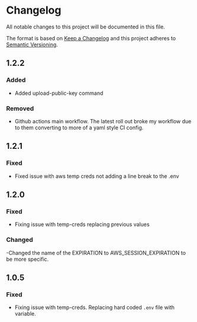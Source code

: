 # Changelog
All notable changes to this project will be documented in this file.

The format is based on [Keep a Changelog](http://keepachangelog.com/en/1.0.0/)
and this project adheres to [Semantic Versioning](http://semver.org/spec/v2.0.0.html).

## 1.2.2
### Added
- Added upload-public-key command
### Removed
- Github actions main workflow. The latest roll out broke my workflow due to them converting to more of a yaml style CI config.

## 1.2.1
### Fixed
- Fixed issue with aws temp creds not adding a line break to the .env

## 1.2.0
### Fixed
- Fixing issue with temp-creds replacing previous values
### Changed 
-Changed the name of the EXPIRATION to AWS_SESSION_EXPIRATION to be more specific.

## 1.0.5
### Fixed
- Fixing issue with temp-creds. Replacing hard coded `.env` file with variable.
